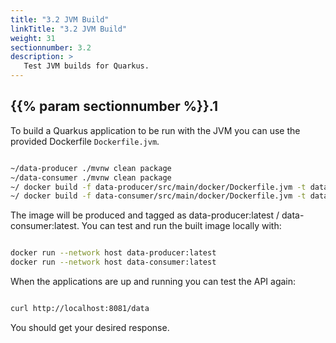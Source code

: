 ```yaml
---
title: "3.2 JVM Build"
linkTitle: "3.2 JVM Build"
weight: 31
sectionnumber: 3.2
description: >
   Test JVM builds for Quarkus.
---
```


## {{% param sectionnumber %}}.1 

To build a Quarkus application to be run with the JVM you can use the provided Dockerfile `Dockerfile.jvm`. 

```bash

~/data-producer ./mvnw clean package
~/data-consumer ./mvnw clean package
~/ docker build -f data-producer/src/main/docker/Dockerfile.jvm -t data-producer:latest data-producer/.
~/ docker build -f data-consumer/src/main/docker/Dockerfile.jvm -t data-consumer:latest data-consumer/.

```

The image will be produced and tagged as data-producer:latest / data-consumer:latest. You can test and run the built image locally with:

```bash

docker run --network host data-producer:latest
docker run --network host data-consumer:latest

```

When the applications are up and running you can test the API again: 

```bash

curl http://localhost:8081/data

```

You should get your desired response.